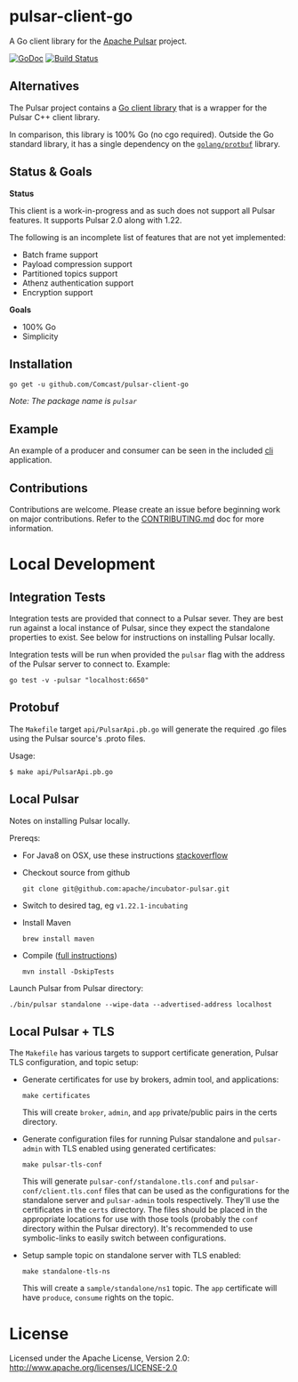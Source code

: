 pulsar-client-go
=========

A Go client library for the [Apache Pulsar](https://pulsar.incubator.apache.org/) project.

[![GoDoc](https://godoc.org/github.com/Comcast/pulsar-client-go?status.svg)](https://godoc.org/github.com/Comcast/pulsar-client-go) 
[![Build Status](https://travis-ci.org/michaelliao/openweixin.svg?branch=master)](https://travis-ci.org/michaelliao/openweixin)

## Alternatives

The Pulsar project contains a [Go client library](https://pulsar.incubator.apache.org/docs/latest/clients/go/) that is a wrapper for the Pulsar C++ client library.

In comparison, this library is 100% Go (no cgo required). Outside the Go standard library, it has a single dependency on the [`golang/protbuf`](/Gopkg.toml) library.

## Status & Goals

**Status**

This client is a work-in-progress and as such does not support all Pulsar features. It supports Pulsar 2.0 along with 1.22.

The following is an incomplete list of features that are not yet implemented:

* Batch frame support
* Payload compression support
* Partitioned topics support
* Athenz authentication support
* Encryption support

**Goals**

* 100% Go
* Simplicity

## Installation

```shell
go get -u github.com/Comcast/pulsar-client-go
```

_Note: The package name is `pulsar`_

## Example

An example of a producer and consumer can be seen in the included [cli](https://github.com/Comcast/pulsar-client-go/blob/master/cli/main.go) application.

## Contributions

Contributions are welcome. Please create an issue before beginning work on major contributions. Refer to the [CONTRIBUTING.md](/CONTRIBUTING.md) doc for more information.

# Local Development

## Integration Tests

Integration tests are provided that connect to a Pulsar sever.
They are best run against a local instance of Pulsar, since they expect the standalone properties to exist.
See below for instructions on installing Pulsar locally.

Integration tests will be run when provided the `pulsar` flag with the address of the Pulsar server to connect to. Example:

    go test -v -pulsar "localhost:6650"

## Protobuf

The `Makefile` target `api/PulsarApi.pb.go` will generate the required .go files
using the Pulsar source's .proto files.

Usage:

```shell
$ make api/PulsarApi.pb.go
```

## Local Pulsar

Notes on installing Pulsar locally.

Prereqs:

 * For Java8 on OSX, use these instructions [stackoverflow](https://stackoverflow.com/questions/24342886/how-to-install-java-8-on-mac)
 * Checkout source from github

	```shell
	git clone git@github.com:apache/incubator-pulsar.git
	```

 * Switch to desired tag, eg `v1.22.1-incubating`
 * Install Maven

	```shell
	brew install maven
	```

 * Compile ([full instructions](https://github.com/apache/incubator-pulsar#build-pulsar))

	```shell
	mvn install -DskipTests
	```

Launch Pulsar from Pulsar directory:

```shell
./bin/pulsar standalone --wipe-data --advertised-address localhost
```

## Local Pulsar + TLS

The `Makefile` has various targets to support certificate generation, Pulsar TLS configuration, and topic setup:

* Generate certificates for use by brokers, admin tool, and applications:

	```shell
	make certificates
	```

	This will create `broker`, `admin`, and `app` private/public pairs in the certs directory.

* Generate configuration files for running Pulsar standalone and `pulsar-admin` with TLS enabled using generated certificates:

	```shell
	make pulsar-tls-conf
	```

	This will generate `pulsar-conf/standalone.tls.conf` and `pulsar-conf/client.tls.conf` files that can be used as the configurations
	for the standalone server and `pulsar-admin` tools respectively. They'll use the certificates in the `certs` directory. The files should
	be placed in the appropriate locations for use with those tools (probably the `conf` directory within the Pulsar directory). It's recommended
	to use symbolic-links to easily switch between configurations.

* Setup sample topic on standalone server with TLS enabled:

	```shell
	make standalone-tls-ns
	```

	This will create a `sample/standalone/ns1` topic. The `app` certificate will have `produce`, `consume` rights on the topic.

# License

Licensed under the Apache License, Version 2.0: http://www.apache.org/licenses/LICENSE-2.0
